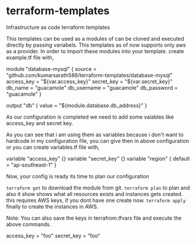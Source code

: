 # terraform-templates
Infrastructure as code terraform templates


This templates can be used as a modules of can be cloned and executed  directly by passing variabels.
This templates as of now supports only aws as a provider.
In order to import these modules into your template. create example.tf file with,

module "database-mysql" {
    source = "github.com/kumarsarath588/terraform-templates/database-mysql"
    access_key = "${var.access_key}"
    secret_key = "${var.secret_key}"
    db_name = "guacamole"
    db_username = "guacamole"
    db_password = "guacamole"
}

output "db" {
    value = "${module.database.db_address}"
}

As our configuration is completed we need to add some vaiables like access_key and secret key.

As you can see that i am using them as variables because i don't want to hardcode in my configuration file, you can give then in above configuration or you can create variables.tf file with,

variable "access_key" {}
variable "secret_key" {}
variable "region" {
    default = "ap-southeast-1"
}

Now, your config is ready its time to plan our configuration

`terraform get` to download the module from git.
`terraform plan` to plan and also it show shows what all resources exists and instances gets created. this requires AWS keys, if you dont have one create now.
`terraform apply` finally to create the instances in AWS.

Note: You can also save the keys in terrafrom.tfvars file and execute the above commands.

access_key = "foo"
secret_key = "foo"


